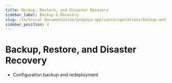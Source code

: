 ```yaml
---
title: Backup, Restore, and Disaster Recovery
sidebar_label: Backup & Recovery
slug: /technical-documentation/anapaya-appliance/operations/backup-and-recovery
sidebar_position: 4
---
```


# Backup, Restore, and Disaster Recovery

- Configuration backup and redeployment
